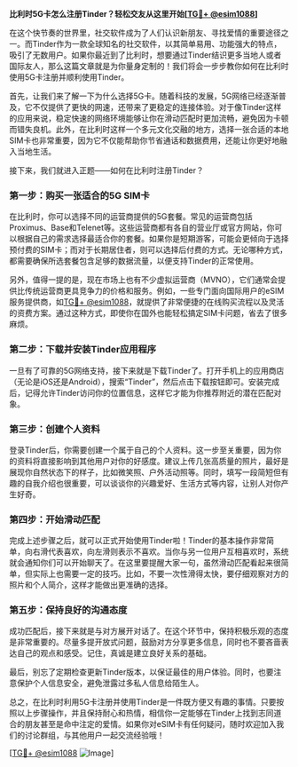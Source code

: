 **比利时5G卡怎么注册Tinder？轻松交友从这里开始[[TG💪+ @esim1088](https://t.me/s/esim1088)]**

在这个快节奏的世界里，社交软件成为了人们认识新朋友、寻找爱情的重要途径之一。而Tinder作为一款全球知名的社交软件，以其简单易用、功能强大的特点，吸引了无数用户。如果你最近到了比利时，想要通过Tinder结识更多当地人或者国际友人，那么这篇文章就是为你量身定制的！我们将会一步步教你如何在比利时使用5G卡注册并顺利使用Tinder。

首先，让我们来了解一下为什么选择5G卡。随着科技的发展，5G网络已经逐渐普及，它不仅提供了更快的网速，还带来了更稳定的连接体验。对于像Tinder这样的应用来说，稳定快速的网络环境能够让你在滑动匹配时更加流畅，避免因为卡顿而错失良机。此外，在比利时这样一个多元文化交融的地方，选择一张合适的本地SIM卡也非常重要，因为它不仅能帮助你节省通话和数据费用，还能让你更好地融入当地生活。

接下来，我们就进入正题——如何在比利时注册Tinder？

### 第一步：购买一张适合的5G SIM卡

在比利时，你可以选择不同的运营商提供的5G套餐。常见的运营商包括Proximus、Base和Telenet等。这些运营商都有各自的营业厅或官方网站，你可以根据自己的需求选择最适合你的套餐。如果你是短期游客，可能会更倾向于选择预付费的SIM卡；而对于长期居住者，则可以选择后付费的方式。无论哪种方式，都需要确保所选套餐包含足够的数据流量，以便支持Tinder的正常使用。

另外，值得一提的是，现在市场上也有不少虚拟运营商（MVNO），它们通常会提供比传统运营商更具竞争力的价格和服务。例如，一些专门面向国际用户的eSIM服务提供商，如[TG💪+ @esim1088](https://t.me/s/esim1088)，就提供了非常便捷的在线购买流程以及灵活的资费方案。通过这种方式，即使你在国外也能轻松搞定SIM卡问题，省去了很多麻烦。

### 第二步：下载并安装Tinder应用程序

一旦有了可靠的5G网络支持，接下来就是下载Tinder了。打开手机上的应用商店（无论是iOS还是Android），搜索“Tinder”，然后点击下载按钮即可。安装完成后，记得允许Tinder访问你的位置信息，这样它才能为你推荐附近的潜在匹配对象。

### 第三步：创建个人资料

登录Tinder后，你需要创建一个属于自己的个人资料。这一步至关重要，因为你的资料将直接影响到其他用户对你的好感度。建议上传几张高质量的照片，最好是展现你自然状态下的样子，比如微笑照、户外活动照等。同时，填写一段简短但有趣的自我介绍也很重要，可以谈谈你的兴趣爱好、生活方式等内容，让别人对你产生好奇。

### 第四步：开始滑动匹配

完成上述步骤之后，就可以正式开始使用Tinder啦！Tinder的基本操作非常简单，向右滑代表喜欢，向左滑则表示不喜欢。当你与另一位用户互相喜欢时，系统就会通知你们可以开始聊天了。在这里要提醒大家一句，虽然滑动匹配看起来很简单，但实际上也需要一定的技巧。比如，不要一次性滑得太快，要仔细观察对方的照片和个人简介，这样才能做出更准确的选择。

### 第五步：保持良好的沟通态度

成功匹配后，接下来就是与对方展开对话了。在这个环节中，保持积极乐观的态度是非常重要的。尽量多提开放式问题，鼓励对方分享更多信息，同时也不要吝啬表达自己的观点和感受。记住，真诚是建立良好关系的基础。

最后，别忘了定期检查更新Tinder版本，以保证最佳的用户体验。同时，也要注意保护个人信息安全，避免泄露过多私人信息给陌生人。

总之，在比利时利用5G卡注册并使用Tinder是一件既方便又有趣的事情。只要按照以上步骤操作，并且保持耐心和热情，相信你一定能够在Tinder上找到志同道合的朋友甚至是命中注定的爱情。如果你对eSIM卡有任何疑问，随时欢迎加入我们的讨论群组，与其他用户一起交流经验哦！

[[TG💪+ @esim1088](https://t.me/s/esim1088) ![Image](https://i.postimg.cc/4NQfJmqS/Snipaste-2025-05-13-00-14-12.png)]